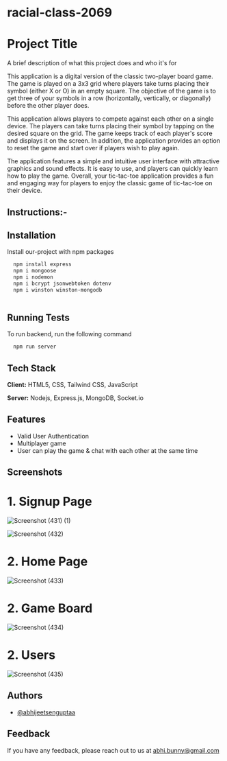 

# racial-class-2069

# Project Title

A brief description of what this project does and who it's for

This application is a digital version of the classic two-player board game. The game is played on a 3x3 grid where players take turns placing their symbol (either X or O) in an empty square. The objective of the game is to get three of your symbols in a row (horizontally, vertically, or diagonally) before the other player does.

This application allows players to compete against each other on a single device. The players can take turns placing their symbol by tapping on the desired square on the grid. The game keeps track of each player's score and displays it on the screen. In addition, the application provides an option to reset the game and start over if players wish to play again.

The application features a simple and intuitive user interface with attractive graphics and sound effects. It is easy to use, and players can quickly learn how to play the game. Overall, your tic-tac-toe application provides a fun and engaging way for players to enjoy the classic game of tic-tac-toe on their device.




## Instructions:-

## Installation

Install our-project with npm packages

```bash
  npm install express
  npm i mongoose
  npm i nodemon
  npm i bcrypt jsonwebtoken dotenv 
  npm i winston winston-mongodb
  
```
    
## Running Tests

To run backend, run the following command

```bash
  npm run server
```


## Tech Stack

**Client:** HTML5, CSS, Tailwind CSS, JavaScript

**Server:** Nodejs, Express.js, MongoDB, Socket.io



## Features

- Valid User Authentication
- Multiplayer game
- User can play the game & chat with each other at the same time

## Screenshots

<h1>1.  Signup Page  </h1>

![Screenshot (431) (1)](https://user-images.githubusercontent.com/112754749/229349239-0c5caeff-8ff9-4369-848c-62a1035fa27f.png)


![Screenshot (432)](https://user-images.githubusercontent.com/112754749/229349251-dc21d778-6a29-478a-9fcc-3cd10f84b6db.png)

<h1>2.  Home Page  </h1>


![Screenshot (433)](https://user-images.githubusercontent.com/112754749/229349268-3d995fb3-87f8-4122-93c4-ed4216a1269b.png)

<h1>2.  Game Board  </h1>  


![Screenshot (434)](https://user-images.githubusercontent.com/112754749/229349287-09a0e865-cc63-4d9e-8f9b-fa14ac820cec.png)


<h1>2.  Users  </h1> 

![Screenshot (435)](https://user-images.githubusercontent.com/112754749/229349296-d7bb74d3-280c-4939-8bf4-1ff88f11f4b5.png)

## Authors

- [@abhijeetsenguptaa](https://www.github.com/abhijeetsenguptaa)


## Feedback

If you have any feedback, please reach out to us at abhi.bunny@gmail.com
